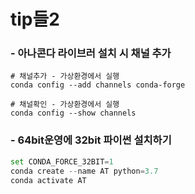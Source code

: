 # tip들2

### - 아나콘다 라이브러 설치 시 채널 추가

```shell
# 채널추가 - 가상환경에서 실행
conda config --add channels conda-forge

# 채널확인 - 가상환경에서 실행
conda config --show channels
```



### - 64bit운영에 32bit 파이썬 설치하기

```python
set CONDA_FORCE_32BIT=1
conda create --name AT python=3.7
conda activate AT
```








